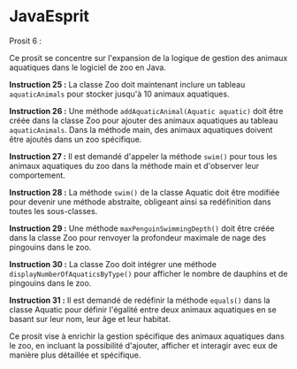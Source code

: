 # JavaEsprit
Prosit 6 :

Ce prosit se concentre sur l'expansion de la logique de gestion des animaux aquatiques dans le logiciel de zoo en Java.

**Instruction 25 :**
La classe Zoo doit maintenant inclure un tableau `aquaticAnimals` pour stocker jusqu'à 10 animaux aquatiques.

**Instruction 26 :**
Une méthode `addAquaticAnimal(Aquatic aquatic)` doit être créée dans la classe Zoo pour ajouter des animaux aquatiques au tableau `aquaticAnimals`. Dans la méthode main, des animaux aquatiques doivent être ajoutés dans un zoo spécifique.

**Instruction 27 :**
Il est demandé d'appeler la méthode `swim()` pour tous les animaux aquatiques du zoo dans la méthode main et d'observer leur comportement.

**Instruction 28 :**
La méthode `swim()` de la classe Aquatic doit être modifiée pour devenir une méthode abstraite, obligeant ainsi sa redéfinition dans toutes les sous-classes.

**Instruction 29 :**
Une méthode `maxPenguinSwimmingDepth()` doit être créée dans la classe Zoo pour renvoyer la profondeur maximale de nage des pingouins dans le zoo.

**Instruction 30 :**
La classe Zoo doit intégrer une méthode `displayNumberOfAquaticsByType()` pour afficher le nombre de dauphins et de pingouins dans le zoo.

**Instruction 31 :**
Il est demandé de redéfinir la méthode `equals()` dans la classe Aquatic pour définir l'égalité entre deux animaux aquatiques en se basant sur leur nom, leur âge et leur habitat.

Ce prosit vise à enrichir la gestion spécifique des animaux aquatiques dans le zoo, en incluant la possibilité d'ajouter, afficher et interagir avec eux de manière plus détaillée et spécifique.
